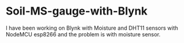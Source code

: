 # Soil-MS-gauge-with-Blynk
I have been working on Blynk with Moisture and DHT11 sensors with NodeMCU esp8266 and the problem is with moisture sensor.
